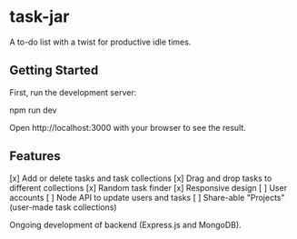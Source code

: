 # task-jar
  A to-do list with a twist for productive idle times.

## Getting Started
  First, run the development server:

  npm run dev

  Open http://localhost:3000 with your browser to see the result.

## Features
  [x] Add or delete tasks and task collections
  [x] Drag and drop tasks to different collections
  [x] Random task finder
  [x] Responsive design
  [ ] User accounts
  [ ] Node API to update users and tasks
  [ ] Share-able "Projects" (user-made task collections)

Ongoing development of backend (Express.js and MongoDB).
